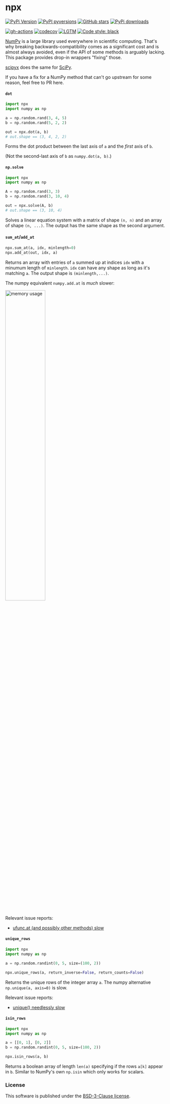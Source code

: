 # npx

[![PyPi Version](https://img.shields.io/pypi/v/npx.svg?style=flat-square)](https://pypi.org/project/npx/)
[![PyPI pyversions](https://img.shields.io/pypi/pyversions/npx.svg?style=flat-square)](https://pypi.org/project/npx/)
[![GitHub stars](https://img.shields.io/github/stars/nschloe/npx.svg?style=flat-square&logo=github&label=Stars&logoColor=white)](https://github.com/nschloe/npx)
[![PyPi downloads](https://img.shields.io/pypi/dm/npx.svg?style=flat-square)](https://pypistats.org/packages/npx)

[![gh-actions](https://img.shields.io/github/workflow/status/nschloe/npx/ci?style=flat-square)](https://github.com/nschloe/npx/actions?query=workflow%3Aci)
[![codecov](https://img.shields.io/codecov/c/github/nschloe/npx.svg?style=flat-square)](https://app.codecov.io/gh/nschloe/npx)
[![LGTM](https://img.shields.io/lgtm/grade/python/github/nschloe/npx.svg?style=flat-square)](https://lgtm.com/projects/g/nschloe/npx)
[![Code style: black](https://img.shields.io/badge/code%20style-black-000000.svg?style=flat-square)](https://github.com/psf/black)

[NumPy](https://numpy.org/) is a large library used everywhere in scientific computing.
That's why breaking backwards-compatibility comes as a significant cost and is almost
always avoided, even if the API of some methods is arguably lacking. This package
provides drop-in wrappers "fixing" those.

[scipyx](https://github.com/nschloe/scipyx) does the same for
[SciPy](https://www.scipy.org/).

If you have a fix for a NumPy method that can't go upstream for some reason, feel free
to PR here.


#### `dot`
```python
import npx
import numpy as np

a = np.random.rand(3, 4, 5)
b = np.random.rand(5, 2, 2)

out = npx.dot(a, b)
# out.shape == (3, 4, 2, 2)
```
Forms the dot product between the last axis of `a` and the _first_ axis of `b`.

(Not the second-last axis of `b` as `numpy.dot(a, b)`.)


#### `np.solve`
```python
import npx
import numpy as np

A = np.random.rand(3, 3)
b = np.random.rand(3, 10, 4)

out = npx.solve(A, b)
# out.shape == (3, 10, 4)
```
Solves a linear equation system with a matrix of shape `(n, n)` and an array of shape
`(n, ...)`. The output has the same shape as the second argument.


#### `sum_at`/`add_at`
<!--pytest-codeblocks:skip-->
```python
npx.sum_at(a, idx, minlength=0)
npx.add_at(out, idx, a)
```
Returns an array with entries of `a` summed up at indices `idx` with a minumum length of
`minlength`. `idx` can have any shape as long as it's matching `a`. The output shape is
`(minlength,...)`.

The numpy equivalent `numpy.add.at` is _much_
slower:

<img alt="memory usage" src="https://nschloe.github.io/npx/perf-add-at.svg" width="50%">

Relevant issue reports:
 * [ufunc.at (and possibly other methods)
   slow](https://github.com/numpy/numpy/issues/11156)


#### `unique_rows`
```python
import npx
import numpy as np

a = np.random.randint(0, 5, size=(100, 2))

npx.unique_rows(a, return_inverse=False, return_counts=False)
```
Returns the unique rows of the integer array `a`. The numpy alternative `np.unique(a,
axis=0)` is slow.

Relevant issue reports:
 * [unique() needlessly slow](https://github.com/numpy/numpy/issues/11136)


#### `isin_rows`
```python
import npx
import numpy as np

a = [[0, 1], [0, 2]]
b = np.random.randint(0, 5, size=(100, 2))

npx.isin_rows(a, b)
```
Returns a boolean array of length `len(a)` specifying if the rows `a[k]` appear in `b`.
Similar to NumPy's own `np.isin` which only works for scalars.


### License
This software is published under the [BSD-3-Clause
license](https://spdx.org/licenses/BSD-3-Clause.html).
